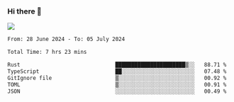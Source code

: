 ### Hi there 👋️

![](https://komarev.com/ghpvc/?username=Loner1024)

<!--START_SECTION:waka-->

```txt
From: 28 June 2024 - To: 05 July 2024

Total Time: 7 hrs 23 mins

Rust                              ██████████████████████▒░░   88.71 %
TypeScript                        ██░░░░░░░░░░░░░░░░░░░░░░░   07.48 %
GitIgnore file                    ▒░░░░░░░░░░░░░░░░░░░░░░░░   00.92 %
TOML                              ▒░░░░░░░░░░░░░░░░░░░░░░░░   00.91 %
JSON                              ░░░░░░░░░░░░░░░░░░░░░░░░░   00.49 %
```

<!--END_SECTION:waka-->



